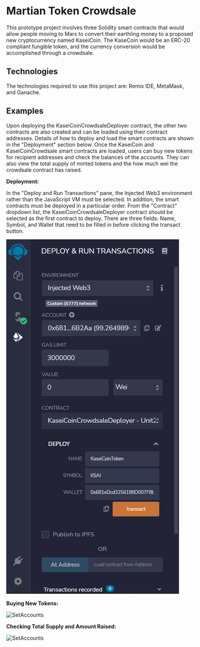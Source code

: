 # Martian Token Crowdsale
This prototype project involves three Solidity smart contracts that would allow people moving to Mars to convert their earthling money to a proposed new cryptocurrency named KaseiCoin. The KaseCoin would be an ERC-20 compliant fungible token, and the currency conversion would be accomplished through a crowdsale.  

## Technologies
The technologies required to use this project are: Remix IDE, MetaMask, and Ganache.

## Examples
Upon deploying the KaseiCoinCrowdsaleDeployer contract, the other two contracts are also created and can be loaded using their contract addresses. Details of how to deploy and load the smart contracts are shown in the "Deployment" section below. Once the KaseiCoin and KaseiCoinCrowdsale smart contracts are loaded, users can buy new tokens for recipient addresses and check the balances of the accounts. They can also view the total supply of minted tokens and the how much wei the crowdsale contract has raised.   

**Deployment:**

In the "Deploy and Run Transactions" pane, the Injected Web3 environment rather than the JavaScript VM must be selected. In addition, the smart contracts must be deployed in a particular order. From the "Contract" dropdown list, the KaseiCoinCrowdsaleDeployer contract should be selected as the first contract to deploy. There are three fields: Name, Symbol, and Wallet that need to be filled in before clicking the transact button.

![KaseiCoinCrowdsaleDeployer_PreDeploying](Evaluation_Evidence/KaseiCoinCrowdsaleDeployer_PreDeploying.png)

**Buying New Tokens:**


![SetAccounts](Evaluation_Evidence/SetAccounts.png)

**Checking Total Supply and Amount Raised:**


![SetAccounts](Evaluation_Evidence/SetAccounts.png)

